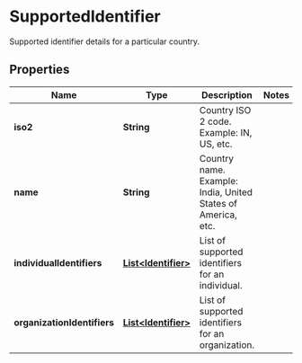 

# SupportedIdentifier

Supported identifier details for a particular country.

## Properties

| Name | Type | Description | Notes |
|------------ | ------------- | ------------- | -------------|
|**iso2** | **String** | Country ISO 2 code. Example: IN, US, etc. |  |
|**name** | **String** | Country name. Example: India, United States of America, etc. |  |
|**individualIdentifiers** | [**List&lt;Identifier&gt;**](Identifier.md) | List of supported identifiers for an individual. |  |
|**organizationIdentifiers** | [**List&lt;Identifier&gt;**](Identifier.md) | List of supported identifiers for an organization. |  |



